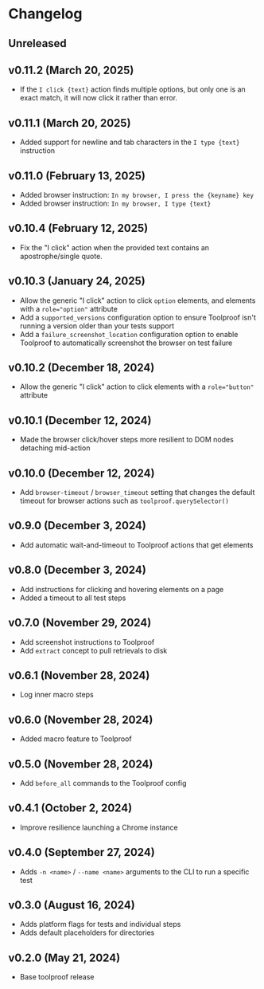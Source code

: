 # Changelog

<!--
    Add changes to the Unreleased section during development.
    Do not change this header — the GitHub action that releases
    this project will edit this file and add the version header for you.
    The Unreleased block will also be used for the GitHub release notes.
-->

## Unreleased

## v0.11.2 (March 20, 2025)

* If the `I click {text}` action finds multiple options, but only one is an exact match, it will now click it rather than error.

## v0.11.1 (March 20, 2025)

* Added support for newline and tab characters in the `I type {text}` instruction

## v0.11.0 (February 13, 2025)

* Added browser instruction: `In my browser, I press the {keyname} key`
* Added browser instruction: `In my browser, I type {text}`

## v0.10.4 (February 12, 2025)

* Fix the "I click" action when the provided text contains an apostrophe/single quote.

## v0.10.3 (January 24, 2025)

* Allow the generic "I click" action to click `option` elements, and elements with a `role="option"` attribute
* Add a `supported_versions` configuration option to ensure Toolproof isn't running a version older than your tests support
* Add a `failure_screenshot_location` configuration option to enable Toolproof to automatically screenshot the browser on test failure

## v0.10.2 (December 18, 2024)

* Allow the generic "I click" action to click elements with a `role="button"` attribute

## v0.10.1 (December 12, 2024)

* Made the browser click/hover steps more resilient to DOM nodes detaching mid-action

## v0.10.0 (December 12, 2024)

* Add `browser-timeout` / `browser_timeout` setting that changes the default timeout for browser actions such as `toolproof.querySelector()`

## v0.9.0 (December 3, 2024)

* Add automatic wait-and-timeout to Toolproof actions that get elements

## v0.8.0 (December 3, 2024)

* Add instructions for clicking and hovering elements on a page
* Added a timeout to all test steps

## v0.7.0 (November 29, 2024)

* Add screenshot instructions to Toolproof
* Add `extract` concept to pull retrievals to disk

## v0.6.1 (November 28, 2024)

* Log inner macro steps

## v0.6.0 (November 28, 2024)

* Added macro feature to Toolproof

## v0.5.0 (November 28, 2024)

* Add `before_all` commands to the Toolproof config

## v0.4.1 (October 2, 2024)

* Improve resilience launching a Chrome instance

## v0.4.0 (September 27, 2024)

* Adds `-n <name>` / `--name <name>` arguments to the CLI to run a specific test

## v0.3.0 (August 16, 2024)

* Adds platform flags for tests and individual steps
* Adds default placeholders for directories

## v0.2.0 (May 21, 2024)

* Base toolproof release
